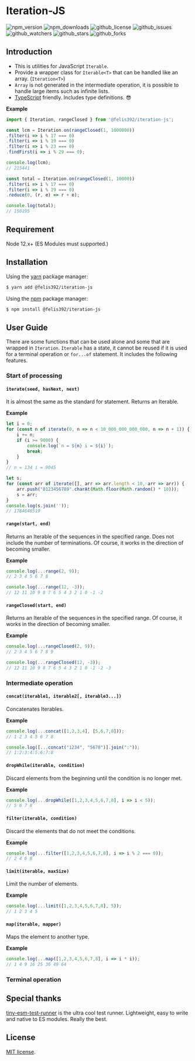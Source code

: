 # Iteration-JS

![npm_version] ![npm_downloads] ![github_license] ![github_issues]
![github_watchers] ![github_stars] ![github_forks]

## Introduction

- This is utilities for JavaScript `Iterable`.
- Provide a wrapper class for `Iterable<T>` that can be handled like an array. (`Iteration<T>`)
- `Array` is not generated in the intermediate operation, it is possible to handle large items such as infinite lists.
- [TypeScript] friendly. Includes type definitions. 😎

**Example**

```js
import { Iteration, rangeClosed } from '@felis392/iteration-js';

const lcm = Iteration.on(rangeClosed(1, 1000000))
.filter(i => i % 17 === 0)
.filter(i => i % 19 === 0)
.filter(i => i % 23 === 0)
.findFirst(i => i % 29 === 0);

console.log(lcm);
// 215441

const total = Iteration.on(rangeClosed(1, 10000))
.filter(i => i % 17 === 0)
.filter(i => i % 19 === 0)
.reduce(0, (r, e) => r + e);

console.log(total);
// 150195
```

## Requirement

Node 12.x+ (ES Modules must supported.)

## Installation

Using the [yarn] package manager:

```bash
$ yarn add @felis392/iteration-js
```

Using the [npm] package manager:

```bash
$ npm install @felis392/iteration-js
```

## User Guide

There are some functions that can be used alone and some that are wrapped in `Iteration`.
`Iterable` has a state, it cannot be reused if it is used for a terminal operation or `for...of` statement.
It includes the following features.

### Start of processing

#### `iterate(seed, hasNext, next)`

It is almost the same as the standard for statement.
Returns an Iterable.

**Example**

```js
let i = 0;
for (const n of iterate(0, n => n < 10_000_000_000_000, n => n + 1)) {
    i += n;
    if (i >= 9000) {
        console.log(`n = ${n} i = ${i}`);
        break;
    }
}
// n = 134 i = 9045

let s;
for (const arr of iterate([], arr => arr.length < 10, arr => arr)) {
    arr.push("0123456789".charAt(Math.floor(Math.random() * 10)));
    s = arr;
}
console.log(s.join(''));
// 1784648519
```

#### `range(start, end)`

Returns an Iterable of the sequences in the specified range.
Does not include the number of terminations.
Of course, it works in the direction of becoming smaller.

**Example**

```js
console.log(...range(2, 9));
// 2 3 4 5 6 7 8

console.log(...range(12, -3));
// 12 11 10 9 8 7 6 5 4 3 2 1 0 -1 -2
```

#### `rangeClosed(start, end)`

Returns an Iterable of the sequences in the specified range.
Of course, it works in the direction of becoming smaller.

**Example**

```js
console.log(...rangeClosed(2, 9));
// 2 3 4 5 6 7 8 9

console.log(...rangeClosed(12, -3));
// 12 11 10 9 8 7 6 5 4 3 2 1 0 -1 -2 -3
```

### Intermediate operation

#### `concat(iterable1, iterable2[, iterable3...])`

Concatenates Iterables.

**Example**

```js
console.log(...concat([1,2,3,4], [5,6,7,8]));
// 1 2 3 4 5 6 7 8

console.log([...concat("1234", "5678")].join(":"));
// 1:2:3:4:5:6:7:8
```

#### `dropWhile(iterable, condition)`

Discard elements from the beginning until the condition is no longer met.

**Example**

```js
console.log(...dropWhile([1,2,3,4,5,6,7,8], i => i < 5));
// 5 6 7 8
```

#### `filter(iterable, condition)`

Discard the elements that do not meet the conditions.

**Example**

```js
console.log(...filter([1,2,3,4,5,6,7,8], i => i % 2 === 0));
// 2 4 6 8
```

#### `limit(iterable, maxSize)`

Limit the number of elements.

**Example**

```js
console.log(...limit([1,2,3,4,5,6,7,8], 5));
// 1 2 3 4 5
```

#### `map(iterable, mapper)`

Maps the element to another type.

**Example**

```js
console.log(...map([1,2,3,4,5,6,7,8], i => i * i));
// 1 4 9 16 25 36 49 64
```

### Terminal operation

## Special thanks

[tiny-esm-test-runner] is the ultra cool test runner.
Lightweight, easy to write and native to ES modules. Really the best.

## License

[MIT license].

[MIT license]: https://en.wikipedia.org/wiki/MIT_License
[TypeScript]: https://www.typescriptlang.org/
[npm]: https://www.npmjs.com/
[yarn]: https://classic.yarnpkg.com/en/
[tiny-esm-test-runner]: https://github.com/piroor/tiny-esm-test-runner
[npm_version]: https://img.shields.io/npm/v/@felis392/iteration-js
[npm_downloads]: https://img.shields.io/npm/dm/@felis392/iteration-js
[github_license]: https://img.shields.io/github/license/felis392/iteration-js
[github_issues]: https://img.shields.io/github/issues/felis392/iteration-js
[github_watchers]: https://img.shields.io/github/watchers/felis392/iteration-js?style=social
[github_stars]: https://img.shields.io/github/stars/felis392/iteration-js?style=social
[github_forks]: https://img.shields.io/github/forks/felis392/iteration-js?style=social
